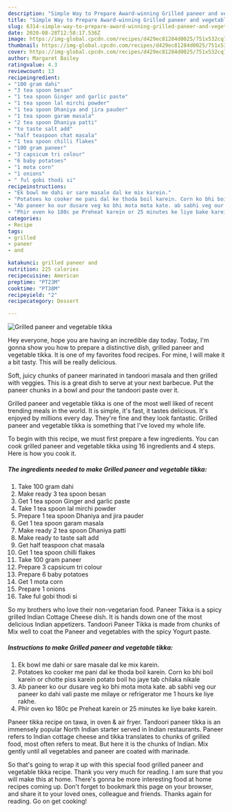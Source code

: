 ```yaml
---
description: "Simple Way to Prepare Award-winning Grilled paneer and vegetable tikka"
title: "Simple Way to Prepare Award-winning Grilled paneer and vegetable tikka"
slug: 6314-simple-way-to-prepare-award-winning-grilled-paneer-and-vegetable-tikka
date: 2020-08-28T12:58:17.536Z
image: https://img-global.cpcdn.com/recipes/d429ec81284d0025/751x532cq70/grilled-paneer-and-vegetable-tikka-recipe-main-photo.jpg
thumbnail: https://img-global.cpcdn.com/recipes/d429ec81284d0025/751x532cq70/grilled-paneer-and-vegetable-tikka-recipe-main-photo.jpg
cover: https://img-global.cpcdn.com/recipes/d429ec81284d0025/751x532cq70/grilled-paneer-and-vegetable-tikka-recipe-main-photo.jpg
author: Margaret Bailey
ratingvalue: 4.3
reviewcount: 13
recipeingredient:
- "100 gram dahi"
- "3 tea spoon besan"
- "1 tea spoon Ginger and garlic paste"
- "1 tea spoon lal mirchi powder"
- "1 tea spoon Dhaniya and jira pauder"
- "1 tea spoon garam masala"
- "2 tea spoon Dhaniya patti"
- "to taste salt add"
- "half teaspoon chat masala"
- "1 tea spoon chilli flakes"
- "100 gram paneer"
- "3 capsicum tri colour"
- "6 baby potatoes"
- "1 mota corn"
- "1 onions"
- " ful gobi thodi si"
recipeinstructions:
- "Ek bowl me dahi or sare masale dal ke mix karein."
- "Potatoes ko cooker me pani dal ke thoda boil karein. Corn ko bhi boil karein or chotte piss karein potato boil ho jaye tab chilaka nikale"
- "Ab paneer ko our dusare veg ko bhi mota mota kate. ab sabhi veg our paneer ko dahi vali paste me milaye or refrigerator me 1 hours ke liye rakhe."
- "Phir oven ko 180c pe Preheat karein or 25 minutes ke liye bake karein."
categories:
- Recipe
tags:
- grilled
- paneer
- and

katakunci: grilled paneer and 
nutrition: 225 calories
recipecuisine: American
preptime: "PT23M"
cooktime: "PT38M"
recipeyield: "2"
recipecategory: Dessert

---
```



![Grilled paneer and vegetable tikka](https://img-global.cpcdn.com/recipes/d429ec81284d0025/751x532cq70/grilled-paneer-and-vegetable-tikka-recipe-main-photo.jpg)

Hey everyone, hope you are having an incredible day today. Today, I'm gonna show you how to prepare a distinctive dish, grilled paneer and vegetable tikka. It is one of my favorites food recipes. For mine, I will make it a bit tasty. This will be really delicious.

Soft, juicy chunks of paneer marinated in tandoori masala and then grilled with veggies. This is a great dish to serve at your next barbecue. Put the paneer chunks in a bowl and pour the tandoori paste over it.

Grilled paneer and vegetable tikka is one of the most well liked of recent trending meals in the world. It is simple, it's fast, it tastes delicious. It's enjoyed by millions every day. They're fine and they look fantastic. Grilled paneer and vegetable tikka is something that I've loved my whole life.


To begin with this recipe, we must first prepare a few ingredients. You can cook grilled paneer and vegetable tikka using 16 ingredients and 4 steps. Here is how you cook it.

<!--inarticleads1-->

##### The ingredients needed to make Grilled paneer and vegetable tikka:

1. Take 100 gram dahi
1. Make ready 3 tea spoon besan
1. Get 1 tea spoon Ginger and garlic paste
1. Take 1 tea spoon lal mirchi powder
1. Prepare 1 tea spoon Dhaniya and jira pauder
1. Get 1 tea spoon garam masala
1. Make ready 2 tea spoon Dhaniya patti
1. Make ready to taste salt add
1. Get half teaspoon chat masala
1. Get 1 tea spoon chilli flakes
1. Take 100 gram paneer
1. Prepare 3 capsicum tri colour
1. Prepare 6 baby potatoes
1. Get 1 mota corn
1. Prepare 1 onions
1. Take  ful gobi thodi si


So my brothers who love their non-vegetarian food. Paneer Tikka is a spicy grilled Indian Cottage Cheese dish. It is hands down one of the most delicious Indian appetizers. Tandoori Paneer Tikka is made from chunks of Mix well to coat the Paneer and vegetables with the spicy Yogurt paste. 

<!--inarticleads2-->

##### Instructions to make Grilled paneer and vegetable tikka:

1. Ek bowl me dahi or sare masale dal ke mix karein.
1. Potatoes ko cooker me pani dal ke thoda boil karein. Corn ko bhi boil karein or chotte piss karein potato boil ho jaye tab chilaka nikale
1. Ab paneer ko our dusare veg ko bhi mota mota kate. ab sabhi veg our paneer ko dahi vali paste me milaye or refrigerator me 1 hours ke liye rakhe.
1. Phir oven ko 180c pe Preheat karein or 25 minutes ke liye bake karein.


Paneer tikka recipe on tawa, in oven &amp; air fryer. Tandoori paneer tikka is an immensely popular North Indian starter served in Indian restaurants. Paneer refers to Indian cottage cheese and tikka translates to chunks of grilled food, most often refers to meat. But here it is the chunks of Indian. Mix gently until all vegetables and paneer are coated with marinade. 

So that's going to wrap it up with this special food grilled paneer and vegetable tikka recipe. Thank you very much for reading. I am sure that you will make this at home. There's gonna be more interesting food at home recipes coming up. Don't forget to bookmark this page on your browser, and share it to your loved ones, colleague and friends. Thanks again for reading. Go on get cooking!
